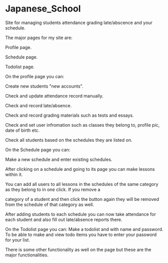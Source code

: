 # Japanese_School
Site for managing students attendance grading late/abscence and your schedule.

The major pages for my site are:

Profile page.

Schedule page.

Todolist page.




On the profile page you can:

Create new students "new accounts".

Check and update attendance record manually.

Check and record late/absence.

Check and record grading materials such as tests and essays.

Check and set user infromation such as classes they belong to, profile pic, date of birth etc.

Check all students based on the schedules they are listed on.



On the Schedule page you can:

Make a new schedule and enter existing schedules.

After clicking on a schedule and going to its page you can make lessons within it.

You can add all users to all lessons in the schedules of the same category as they belong to in one click. If you remove a 

category of a student and then click the button again they will be removed from the schedule of that category as well.

After adding students to each schedule you can now take attendance for each student and also fill out late/absence reports there.

On the Todolist page you can:
Make a todolist and with name and password.
To be able to make and view todo items you have to enter your password for your list.

There is some other functionality as well on the page but these are the major functionalities.
